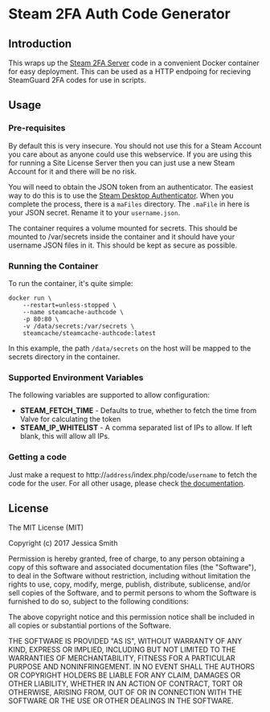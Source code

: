 # Steam 2FA Auth Code Generator

## Introduction

This wraps up the [Steam 2FA Server](https://github.com/DoctorMcKay/steam-twofactor-server) code in a convenient Docker container for easy deployment. This can be used as a HTTP endpoing for recieving SteamGuard 2FA codes for use in scripts.

## Usage

### Pre-requisites
By default this is very insecure. You should not use this for a Steam Account you care about as anyone could use this webservice. If you are using this for running a Site License Server then you can just use a new Steam Account for it and there will be no risk.

You will need to obtain the JSON token from an authenticator. The easiest way to do this is to use the [Steam Desktop Authenticator](https://github.com/Jessecar96/SteamDesktopAuthenticator). When you complete the process, there is a `maFiles` directory. The `.maFile` in here is your JSON secret. Rename it to your `username.json`.

The container requires a volume mounted for secrets. This should be mounted to /var/secrets inside the container and it should have your username JSON files in it. This should be kept as secure as possible.

### Running the Container

To run the container, it's quite simple:

```
docker run \
    --restart=unless-stopped \
    --name steamcache-authcode \
    -p 80:80 \
    -v /data/secrets:/var/secrets \
    steamcache/steamcache-authcode:latest
```

In this example, the path `/data/secrets` on the host will be mapped to the secrets directory in the container.

### Supported Environment Variables

The following variables are supported to allow configuration:

 - **STEAM_FETCH_TIME** - Defaults to true, whether to fetch the time from Valve for calculating the token
 - **STEAM_IP_WHITELIST** - A comma separated list of IPs to allow. If left blank, this will allow all IPs.

### Getting a code

Just make a request to http://`address`/index.php/code/`username` to fetch the code for the user. For all other usage, please check [the documentation](https://github.com/DoctorMcKay/steam-twofactor-server).

## License

The MIT License (MIT)

Copyright (c) 2017 Jessica Smith

Permission is hereby granted, free of charge, to any person obtaining a copy
of this software and associated documentation files (the "Software"), to deal
in the Software without restriction, including without limitation the rights
to use, copy, modify, merge, publish, distribute, sublicense, and/or sell
copies of the Software, and to permit persons to whom the Software is
furnished to do so, subject to the following conditions:

The above copyright notice and this permission notice shall be included in all
copies or substantial portions of the Software.

THE SOFTWARE IS PROVIDED "AS IS", WITHOUT WARRANTY OF ANY KIND, EXPRESS OR
IMPLIED, INCLUDING BUT NOT LIMITED TO THE WARRANTIES OF MERCHANTABILITY,
FITNESS FOR A PARTICULAR PURPOSE AND NONINFRINGEMENT. IN NO EVENT SHALL THE
AUTHORS OR COPYRIGHT HOLDERS BE LIABLE FOR ANY CLAIM, DAMAGES OR OTHER
LIABILITY, WHETHER IN AN ACTION OF CONTRACT, TORT OR OTHERWISE, ARISING FROM,
OUT OF OR IN CONNECTION WITH THE SOFTWARE OR THE USE OR OTHER DEALINGS IN THE
SOFTWARE.
